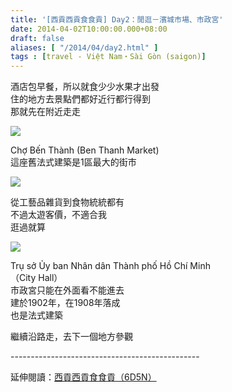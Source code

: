 ```yaml
---
title: '[西貢西貢食食貢] Day2：閒逛－濱城市場、市政宮'
date: 2014-04-02T10:00:00.000+08:00
draft: false
aliases: [ "/2014/04/day2.html" ]
tags : [travel - Việt Nam・Sài Gòn (saigon)]
---
```


酒店包早餐，所以就食少少水果才出發  
住的地方去景點們都好近行都行得到  
那就先在附近走走  

[![](https://1.bp.blogspot.com/-kBP29hsOK0A/XDCENSDcf0I/AAAAAAAAENs/w51Rh_VeG8kUzDhNFXOvc_g0AnpK7NX7gCLcBGAs/s640/47.jpg)](https://1.bp.blogspot.com/-kBP29hsOK0A/XDCENSDcf0I/AAAAAAAAENs/w51Rh_VeG8kUzDhNFXOvc_g0AnpK7NX7gCLcBGAs/s1600/47.jpg)

Chợ Bến Thành (Ben Thanh Market)  
這座舊法式建築是1區最大的街市  

[![](https://3.bp.blogspot.com/-PW8d7TN-9Ys/XDCES0-HEkI/AAAAAAAAEN0/e4AceQyMOZsrWFncwBe88cy0gxdC88R-QCLcBGAs/s640/48.jpg)](https://3.bp.blogspot.com/-PW8d7TN-9Ys/XDCES0-HEkI/AAAAAAAAEN0/e4AceQyMOZsrWFncwBe88cy0gxdC88R-QCLcBGAs/s1600/48.jpg)

從工藝品雜貨到食物統統都有  
不過太遊客價，不適合我  
逛過就算  

[![](https://1.bp.blogspot.com/-O49DDAeBodA/XDCEZCfuiZI/AAAAAAAAEN4/GtuaYkn1_-URhbLj10xeUc84LMZ3wP_SgCLcBGAs/s640/49.jpg)](https://1.bp.blogspot.com/-O49DDAeBodA/XDCEZCfuiZI/AAAAAAAAEN4/GtuaYkn1_-URhbLj10xeUc84LMZ3wP_SgCLcBGAs/s1600/49.jpg)

Trụ sở Ủy ban Nhân dân Thành phố Hồ Chí Minh  
（City Hall）  
市政宮只能在外面看不能進去  
建於1902年，在1908年落成  
也是法式建築  
  
繼續沿路走，去下一個地方參觀  
  
\-----------------------------------------------  
  
延伸閱讀：[西貢西貢食食貢（6D5N）](http://www.hidie.net/2014/04/6d5n.html)